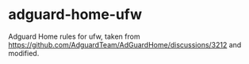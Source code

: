 # adguard-home-ufw
Adguard Home rules for ufw, taken from https://github.com/AdguardTeam/AdGuardHome/discussions/3212 and modified.
